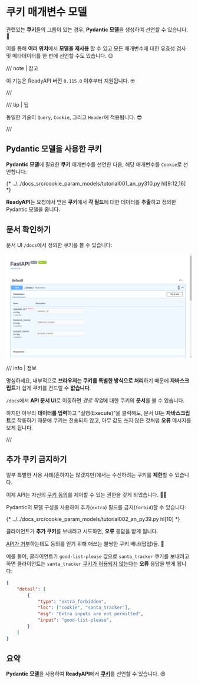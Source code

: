 # 쿠키 매개변수 모델

관련있는 **쿠키**들의 그룹이 있는 경우, **Pydantic 모델**을 생성하여 선언할 수 있습니다. 🍪

이를 통해 **여러 위치**에서 **모델을 재사용** 할 수 있고 모든 매개변수에 대한 유효성 검사 및 메타데이터를 한 번에 선언할 수도 있습니다. 😍

/// note | 참고

이 기능은 ReadyAPI 버전 `0.115.0` 이후부터 지원됩니다. 🤓

///

/// tip | 팁

동일한 기술이 `Query`, `Cookie`, 그리고 `Header`에 적용됩니다. 😎

///

## Pydantic 모델을 사용한 쿠키

**Pydantic 모델**에 필요한 **쿠키** 매개변수를 선언한 다음, 해당 매개변수를 `Cookie`로 선언합니다:

{* ../../docs_src/cookie_param_models/tutorial001_an_py310.py hl[9:12,16] *}

**ReadyAPI**는 요청에서 받은 **쿠키**에서 **각 필드**에 대한 데이터를 **추출**하고 정의한 Pydantic 모델을 줍니다.

## 문서 확인하기

문서 UI `/docs`에서 정의한 쿠키를 볼 수 있습니다:

<div class="screenshot">
<img src="/img/tutorial/cookie-param-models/image01.png">
</div>

/// info | 정보

명심하세요, 내부적으로 **브라우저는 쿠키를 특별한 방식으로 처리**하기 때문에 **자바스크립트**가 쉽게 쿠키를 건드릴 수 **없습니다**.

`/docs`에서 **API 문서 UI**로 이동하면 *경로 작업*에 대한 쿠키의 **문서**를 볼 수 있습니다.

하지만 아무리 **데이터를 입력**하고 "실행(Execute)"을 클릭해도, 문서 UI는 **자바스크립트**로 작동하기 때문에 쿠키는 전송되지 않고, 아무 값도 쓰지 않은 것처럼 **오류** 메시지를 보게 됩니다.

///

## 추가 쿠키 금지하기

일부 특별한 사용 사례(흔하지는 않겠지만)에서는 수신하려는 쿠키를 **제한**할 수 있습니다.

이제 API는 자신의 <abbr title="농담입니다, 혹시나 해서요. 쿠키 동의와 관련해서 할 수 있는 것은 없지만, 이제 API조차도 잘못된 쿠키를 거부할 수 있다는 점이 재밌습니다. 쿠키 드세요. 🍪">쿠키 동의</abbr>를 제어할 수 있는 권한을 갖게 되었습니다. 🤪🍪

Pydantic의 모델 구성을 사용하여 추가(`extra`) 필드를 금지(`forbid`)할 수 있습니다:

{* ../../docs_src/cookie_param_models/tutorial002_an_py39.py hl[10] *}

클라이언트가 **추가 쿠키**를 보내려고 시도하면, **오류** 응답을 받게 됩니다.

<abbr title="이건 또 다른 농담입니다. 제 말에 귀 기울이지 마세요. 커피랑 쿠키 좀 드세요. ☕">API가 거부</abbr>하는데도 동의를 얻기 위해 애쓰는 불쌍한 쿠키 배너(팝업)들. 🍪

예를 들어, 클라이언트가 `good-list-please` 값으로 `santa_tracker` 쿠키를 보내려고 하면 클라이언트는 `santa_tracker` <abbr title="산타는 쿠키가 부족한 것을 못마땅해합니다. 🎅 알겠습니다, 쿠키 농담은 이제 없습니다.">쿠키가 허용되지 않는다</abbr>는 **오류** 응답을 받게 됩니다:

```json
{
    "detail": [
        {
            "type": "extra_forbidden",
            "loc": ["cookie", "santa_tracker"],
            "msg": "Extra inputs are not permitted",
            "input": "good-list-please",
        }
    ]
}
```

## 요약

**Pydantic 모델**을 사용하여 **ReadyAPI**에서 <abbr title="가기 전에 마지막 쿠키를 드세요. 🍪">**쿠키**</abbr>를 선언할 수 있습니다. 😍
